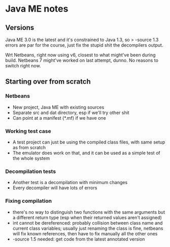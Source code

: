# Java ME notes

## Versions

Java ME 3.0 is the latest and it's constrained to Java 1.3,
so > -source 1.3 errors are par for the course,
just fix the stupid shit the decompilers output.

Wrt Netbeans, right now using v6,
closest to what might've been during build.
Netbeans 7 might've worked on last attempt, dunno.
No reasons to switch right now.


## Starting over from scratch

### Netbeans
- New project, Java ME with existing sources
- Separate src and dat directory,
esp if we'll try other shit
- Can point at a manifest (*.mf) if we have one


### Working test case
- A test project can just be using the compiled class files,
with same setup as from scratch
- The emulator does work on that,
and it can be used as a simple test of the whole system


### Decompilation tests
- Another test is a decompilation with minimum changes
- Every decompiler will have lots of errors


### Fixing compilation
- there's no way to distinguish two functions with the same arguments
but a different return type
(esp when their returned values aren't assigned)
- int cannot be dereferenced:
probably collision between class name
and current class variables;
usually just renaming the class is fine,
netbeans will fix known references,
then have to fix manually all the other ones
- -source 1.5 needed:
get code from the latest annotated version
